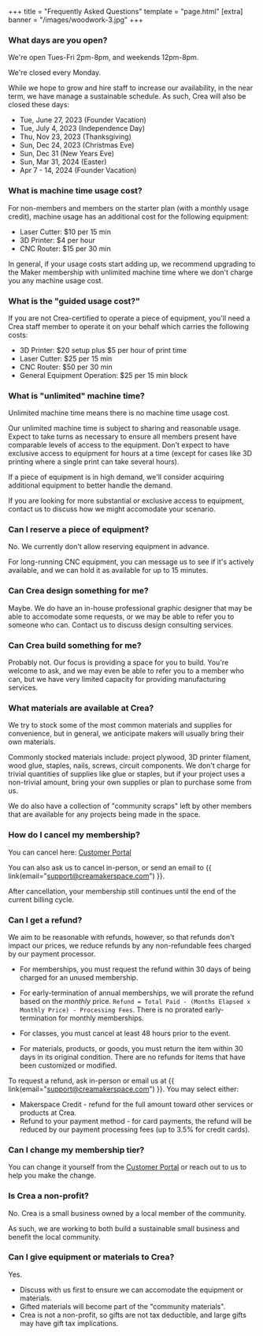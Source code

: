 +++
title = "Frequently Asked Questions"
template = "page.html"
[extra]
banner = "/images/woodwork-3.jpg"
+++

### What days are you open?

We're open Tues-Fri 2pm-8pm, and weekends 12pm-8pm.

We're closed every Monday.

While we hope to grow and hire staff to increase our availability, in the near term,
we have manage a sustainable schedule. As such, Crea will also be closed these days:

- Tue, June 27, 2023 (Founder Vacation)
- Tue, July 4, 2023 (Independence Day)
- Thu, Nov 23, 2023 (Thanksgiving)
- Sun, Dec 24, 2023 (Christmas Eve)
- Sun, Dec 31 (New Years Eve)
- Sun, Mar 31, 2024 (Easter)
- Apr 7 - 14, 2024 (Founder Vacation)

### What is machine time usage cost?

For non-members and members on the starter plan (with a monthly usage credit), machine usage has an additional cost for the following equipment:

- Laser Cutter: $10 per 15 min
- 3D Printer: $4 per hour
- CNC Router: $15 per 30 min

In general, if your usage costs start adding up, we recommend upgrading to the Maker membership with unlimited machine time where we don't charge you any machine usage cost. 

### What is the "guided usage cost?"

If you are not Crea-certified to operate a piece of equipment, you'll need a Crea staff member to operate it on your behalf which carries the following costs:

- 3D Printer: $20 setup plus $5 per hour of print time
- Laser Cutter: $25 per 15 min
- CNC Router: $50 per 30 min
- General Equipment Operation: $25 per 15 min block

### What is "unlimited" machine time?

Unlimited machine time means there is no machine time usage cost.

Our unlimited machine time is subject to sharing and reasonable usage. Expect to take turns as necessary to ensure all members present have comparable levels of access to the equipment. Don't expect to have exclusive access to equipment for hours at a time (except for cases like 3D printing where a single print can take several hours).

If a piece of equipment is in high demand, we'll consider acquiring additional equipment to better handle the demand.

If you are looking for more substantial or exclusive access to equipment, contact us to discuss how we might accomodate your scenario.

### Can I reserve a piece of equipment?

No. We currently don't allow reserving equipment in advance.

For long-running CNC equipment, you can message us to see if it's actively available, and we can hold it as available for up to 15 minutes.

### Can Crea design something for me?

Maybe. We do have an in-house professional graphic designer that may be able to accomodate some requests, or we may be able to refer you to someone who can. Contact us to discuss design consulting services.

### Can Crea build something for me?

Probably not. Our focus is providing a space for you to build. You're welcome to ask, and we may even be able to refer you to a member who can, but we have very limited capacity for providing manufacturing services.

### What materials are available at Crea?

We try to stock some of the most common materials and supplies for convenience, but in general, we anticipate makers will usually bring their own materials.

Commonly stocked materials include: project plywood, 3D printer filament, wood glue, staples, nails, screws, circuit components. We don't charge for trivial quantities of supplies like glue or staples, but if your project uses a non-trivial amount, bring your own supplies or plan to purchase some from us.

We do also have a collection of "community scraps" left by other members that are available for any projects being made in the space.

### How do I cancel my membership?

You can cancel here: [Customer Portal](https://billing.stripe.com/p/login/4gw2aJasm65hgUw000)

You can also ask us to cancel in-person, or send an email to {{ link(email="support@creamakerspace.com") }}.

After cancellation, your membership still continues until the end of the current billing cycle.


### Can I get a refund?

We aim to be reasonable with refunds, however, so that refunds don't impact our prices, we reduce refunds by any non-refundable fees charged by our payment processor.

- For memberships, you must request the refund within 30 days of being charged for an unused membership.

- For early-termination of annual memberships, we will prorate the refund based on the _monthly_ price. `Refund = Total Paid - (Months Elapsed x Monthly Price) - Processing Fees`. There is no prorated early-termination for monthly memberships.

- For classes, you must cancel at least 48 hours prior to the event.

- For materials, products, or goods, you must return the item within 30 days in its original condition. There are no refunds for items that have been customized or modified.

To request a refund, ask in-person or email us at {{ link(email="support@creamakerspace.com") }}. You may select either:
- Makerspace Credit - refund for the full amount toward other services or products at Crea.
- Refund to your payment method - for card payments, the refund will be reduced by our payment processing fees (up to 3.5% for credit cards).

### Can I change my membership tier?

You can change it yourself from the [Customer Portal](https://billing.stripe.com/p/login/4gw2aJasm65hgUw000)
or reach out to us to help you make the change.

### Is Crea a non-profit?

No. Crea is a small business owned by a local member of the community.

As such, we are working to both build a sustainable small business
and benefit the local community.

### Can I give equipment or materials to Crea?

Yes.

- Discuss with us first to ensure we can accomodate the equipment or materials.
- Gifted materials will become part of the "community materials".
- Crea is not a non-profit, so gifts are not tax deductible, and large gifts may have gift tax implications. 